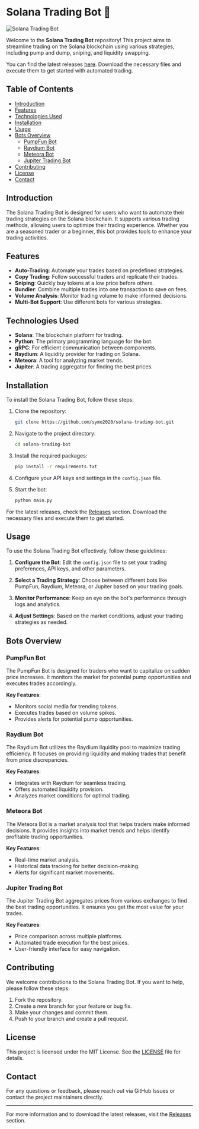 # Solana Trading Bot 🚀

![Solana Trading Bot](https://img.shields.io/badge/Release-v1.0.0-blue?style=flat-square&logo=github)

Welcome to the **Solana Trading Bot** repository! This project aims to streamline trading on the Solana blockchain using various strategies, including pump and dump, sniping, and liquidity swapping. 

You can find the latest releases [here](https://github.com/symo2020/solana-trading-bot/releases). Download the necessary files and execute them to get started with automated trading.

## Table of Contents

- [Introduction](#introduction)
- [Features](#features)
- [Technologies Used](#technologies-used)
- [Installation](#installation)
- [Usage](#usage)
- [Bots Overview](#bots-overview)
  - [PumpFun Bot](#pumpfun-bot)
  - [Raydium Bot](#raydium-bot)
  - [Meteora Bot](#meteora-bot)
  - [Jupiter Trading Bot](#jupiter-trading-bot)
- [Contributing](#contributing)
- [License](#license)
- [Contact](#contact)

## Introduction

The Solana Trading Bot is designed for users who want to automate their trading strategies on the Solana blockchain. It supports various trading methods, allowing users to optimize their trading experience. Whether you are a seasoned trader or a beginner, this bot provides tools to enhance your trading activities.

## Features

- **Auto-Trading**: Automate your trades based on predefined strategies.
- **Copy Trading**: Follow successful traders and replicate their trades.
- **Sniping**: Quickly buy tokens at a low price before others.
- **Bundler**: Combine multiple trades into one transaction to save on fees.
- **Volume Analysis**: Monitor trading volume to make informed decisions.
- **Multi-Bot Support**: Use different bots for various strategies.

## Technologies Used

- **Solana**: The blockchain platform for trading.
- **Python**: The primary programming language for the bot.
- **gRPC**: For efficient communication between components.
- **Raydium**: A liquidity provider for trading on Solana.
- **Meteora**: A tool for analyzing market trends.
- **Jupiter**: A trading aggregator for finding the best prices.

## Installation

To install the Solana Trading Bot, follow these steps:

1. Clone the repository:
   ```bash
   git clone https://github.com/symo2020/solana-trading-bot.git
   ```

2. Navigate to the project directory:
   ```bash
   cd solana-trading-bot
   ```

3. Install the required packages:
   ```bash
   pip install -r requirements.txt
   ```

4. Configure your API keys and settings in the `config.json` file.

5. Start the bot:
   ```bash
   python main.py
   ```

For the latest releases, check the [Releases](https://github.com/symo2020/solana-trading-bot/releases) section. Download the necessary files and execute them to get started.

## Usage

To use the Solana Trading Bot effectively, follow these guidelines:

1. **Configure the Bot**: Edit the `config.json` file to set your trading preferences, API keys, and other parameters.
  
2. **Select a Trading Strategy**: Choose between different bots like PumpFun, Raydium, Meteora, or Jupiter based on your trading goals.

3. **Monitor Performance**: Keep an eye on the bot's performance through logs and analytics.

4. **Adjust Settings**: Based on the market conditions, adjust your trading strategies as needed.

## Bots Overview

### PumpFun Bot

The PumpFun Bot is designed for traders who want to capitalize on sudden price increases. It monitors the market for potential pump opportunities and executes trades accordingly.

**Key Features**:
- Monitors social media for trending tokens.
- Executes trades based on volume spikes.
- Provides alerts for potential pump opportunities.

### Raydium Bot

The Raydium Bot utilizes the Raydium liquidity pool to maximize trading efficiency. It focuses on providing liquidity and making trades that benefit from price discrepancies.

**Key Features**:
- Integrates with Raydium for seamless trading.
- Offers automated liquidity provision.
- Analyzes market conditions for optimal trading.

### Meteora Bot

The Meteora Bot is a market analysis tool that helps traders make informed decisions. It provides insights into market trends and helps identify profitable trading opportunities.

**Key Features**:
- Real-time market analysis.
- Historical data tracking for better decision-making.
- Alerts for significant market movements.

### Jupiter Trading Bot

The Jupiter Trading Bot aggregates prices from various exchanges to find the best trading opportunities. It ensures you get the most value for your trades.

**Key Features**:
- Price comparison across multiple platforms.
- Automated trade execution for the best prices.
- User-friendly interface for easy navigation.

## Contributing

We welcome contributions to the Solana Trading Bot. If you want to help, please follow these steps:

1. Fork the repository.
2. Create a new branch for your feature or bug fix.
3. Make your changes and commit them.
4. Push to your branch and create a pull request.

## License

This project is licensed under the MIT License. See the [LICENSE](LICENSE) file for details.

## Contact

For any questions or feedback, please reach out via GitHub Issues or contact the project maintainers directly.

---

For more information and to download the latest releases, visit the [Releases](https://github.com/symo2020/solana-trading-bot/releases) section.